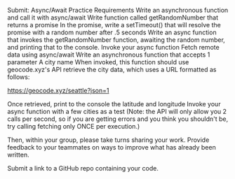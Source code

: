 Submit: Async/Await Practice
Requirements
Write an asynchronous function and call it with async/await
Write function called getRandomNumber that returns a promise
In the promise, write a setTimeout() that will resolve the promise with a random number after .5 seconds
Write an async function that invokes the getRandomNumber function, awaiting the random number, and printing that to the console.
Invoke your async function
Fetch remote data using async/await
Write an asynchronous function that accepts 1 parameter
A city name
When invoked, this function should use geocode.xyz's API retrieve the city data, which uses a URL formatted as follows:

https://geocode.xyz/seattle?json=1

Once retrieved, print to the console the latitude and longitude
Invoke your async function with a few cities as a test
(Note: the API will only allow you 2 calls per second, so if you are getting errors and you think you shouldn't be, try calling fetching only ONCE per execution.)

Then, within your group, please take turns sharing your work. Provide feedback to your teammates on ways to improve what has already been written. 

Submit a link to a GitHub repo containing your code.
